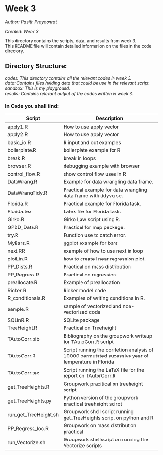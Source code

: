 # Week 3

*Author: Pasith Prayoonrat*

*Created: Week 3*

This directory contains the scripts, data, and results from week 3. <br /> This README file will contain detailed information on the files in the code directory.

## Directory Structure:

*codes: This directory contains all the relevant codes in week 3.*<br />
*data: Contains files holding data that could be use in the relevant script.*<br />
*sandbox: This is my playground.*<br />
*results: Contains relevant output of the codes written in week 3.*<br />

### In Code you shall find:
 
 Script       | Description
 ------------- | -------------
 apply1.R | How to use apply vector
 apply2.R | How to use apply vector
 basic_io.R | R input and out examples
 boilerplate.R | boilerplate example for R
 break.R | break in loops
 browser.R | debugging example with browser
 control_flow.R | show control flow uses in R
 DataWrang.R | Example for data wrangling data frame.
 DataWrangTidy.R |  Practical example for data wrangling data frame with tidyverse.
 Florida.R | Practical example for Florida task.
 Florida.tex | Latex file for Florida task.
 Girko.R | Girko Law script using R.
 GPDD_Data.R | Practical for map package.
 try.R | Function use to catch error.
 MyBars.R | ggplot example for bars
 next.RR | example of how to use next in loop
 plotLin.R | how to create linear regression plot.
 PP_Dists.R | Practical on mass distribution
 PP_Regress.R | Practical on regression
 preallocate.R | Example of preallocation
 Ricker.R | Ricker model code
 R_conditionals.R | Examples of writing conditions in R.
 sample.R | sample of vectorized and non-vectorized code
 SQLinR.R | SQLite package
 TreeHeight.R | Practical on Treeheight
 TAutoCorr.bib | Bibliography on the groupwork writeup for TAutoCorr.R script
 TAutoCorr.R | Script running the corrletion analysis of 10000 permutated sucessive year of temperature in Florida
 TAutoCorr.tex | Script running the LaTeX file for the report on TAutorCorr.R
 get_TreeHeights.R | Groupwork pracitical on treeheight script
 get_TreeHeights.py | Python version of the groupwork practical treeheight scirpt
 run_get_TreeHeight.sh | Groupwork shell script running get_TreeHeights script on python and R
 PP_Regress_loc.R | Groupwork on mass distribution practical
 run_Vectorize.sh | Groupwork shellscript on running the Vectorize scripts